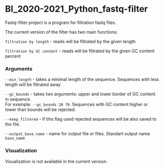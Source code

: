 # BI_2020-2021_Python_fastq-filter

Fastq-filter project is a program for filtration fastq files.

The current version of the filter has two main functions:

`filtration by length` - reads will be filtrated by the given length 

`filtration by GC content` - reads will be filtrated by the given GC content percent


### Arguments

`--min_length` - takes a minimal length of the sequence. Sequences with less length will be filtrated away

`--gc_bounds`  - takes two arguments: upper and lower border of GC content in sequence.  
For example: `--gc_bounds 20 70`. Sequences with GC content higher or lower
than bounds will be rejected. 

`--keep_filtered` - if this flag used rejected sequences will be also saved to the file. 

`--output_base_name` - name for output file or files. Standart output name `base_name`


### Visualization

Visualization is not available in the current version.
